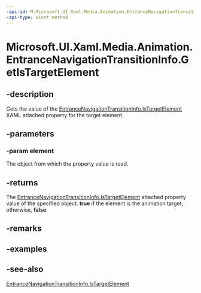 ```yaml
---
-api-id: M:Microsoft.UI.Xaml.Media.Animation.EntranceNavigationTransitionInfo.GetIsTargetElement(Microsoft.UI.Xaml.UIElement)
-api-type: winrt method
---
```


<!-- Method syntax
public bool GetIsTargetElement(Windows.UI.Xaml.UIElement element)
-->

# Microsoft.UI.Xaml.Media.Animation.EntranceNavigationTransitionInfo.GetIsTargetElement

## -description
Gets the value of the [EntranceNavigationTransitionInfo.IsTargetElement](/windows/winui/api/microsoft.ui.xaml.media.animation.entrancenavigationtransitioninfo#xaml-attached-properties) XAML attached property for the target element.

## -parameters
### -param element
The object from which the property value is read.

## -returns
The [EntranceNavigationTransitionInfo.IsTargetElement](/windows/winui/api/microsoft.ui.xaml.media.animation.entrancenavigationtransitioninfo#xaml-attached-properties) attached property value of the specified object. **true** if the element is the animation target; otherwise, **false**.

## -remarks

## -examples

## -see-also
[EntranceNavigationTransitionInfo.IsTargetElement](/windows/winui/api/microsoft.ui.xaml.media.animation.entrancenavigationtransitioninfo#xaml-attached-properties)
